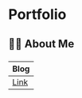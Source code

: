 # Portfolio
## 👨‍🔧 About Me
### 
Blog|
------------ | 
[Link](https://blog.naver.com/blackskirtz) | 

